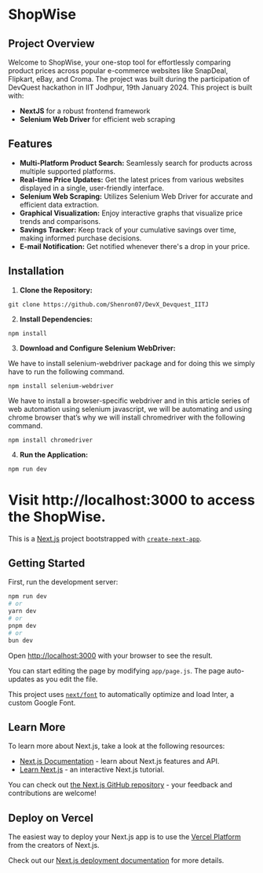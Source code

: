 
# ShopWise

## Project Overview

Welcome to ShopWise, your one-stop tool for effortlessly comparing product prices across popular e-commerce websites like SnapDeal, Flipkart, eBay, and Croma. The project was built during the participation of DevQuest hackathon in IIT Jodhpur, 19th January 2024. This project is built with:

- **NextJS** for a robust frontend framework
- **Selenium Web Driver** for efficient web scraping

## Features

- **Multi-Platform Product Search:** Seamlessly search for products across multiple supported platforms.
- **Real-time Price Updates:** Get the latest prices from various websites displayed in a single, user-friendly interface.
- **Selenium Web Scraping:** Utilizes Selenium Web Driver for accurate and efficient data extraction.
- **Graphical Visualization:** Enjoy interactive graphs that visualize price trends and comparisons.
- **Savings Tracker:** Keep track of your cumulative savings over time, making informed purchase decisions.
- **E-mail Notification:** Get notified whenever there's a drop in your price.

## Installation

1. **Clone the Repository:**

```git clone https://github.com/Shenron07/DevX_Devquest_IITJ```

2. **Install Dependencies:**

```npm install```

3. **Download and Configure Selenium WebDriver:**

We have to install selenium-webdriver package and for doing this we simply have to run the following command.

```npm install selenium-webdriver```

We have to install a browser-specific webdriver and in this article series of web automation using selenium javascript, we will be automating and using chrome browser that’s why we will install chromedriver with the following command.

```npm install chromedriver```

4. **Run the Application:**

```npm run dev```

Visit http://localhost:3000 to access the ShopWise.
=======
This is a [Next.js](https://nextjs.org/) project bootstrapped with [`create-next-app`](https://github.com/vercel/next.js/tree/canary/packages/create-next-app).

## Getting Started

First, run the development server:

```bash
npm run dev
# or
yarn dev
# or
pnpm dev
# or
bun dev
```

Open [http://localhost:3000](http://localhost:3000) with your browser to see the result.

You can start editing the page by modifying `app/page.js`. The page auto-updates as you edit the file.

This project uses [`next/font`](https://nextjs.org/docs/basic-features/font-optimization) to automatically optimize and load Inter, a custom Google Font.

## Learn More

To learn more about Next.js, take a look at the following resources:

- [Next.js Documentation](https://nextjs.org/docs) - learn about Next.js features and API.
- [Learn Next.js](https://nextjs.org/learn) - an interactive Next.js tutorial.

You can check out [the Next.js GitHub repository](https://github.com/vercel/next.js/) - your feedback and contributions are welcome!

## Deploy on Vercel

The easiest way to deploy your Next.js app is to use the [Vercel Platform](https://vercel.com/new?utm_medium=default-template&filter=next.js&utm_source=create-next-app&utm_campaign=create-next-app-readme) from the creators of Next.js.

Check out our [Next.js deployment documentation](https://nextjs.org/docs/deployment) for more details.
